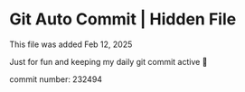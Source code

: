 # Git Auto Commit | Hidden File

This file was added Feb 12, 2025

Just for fun and keeping my daily git commit active 🤪

commit number: 232494
